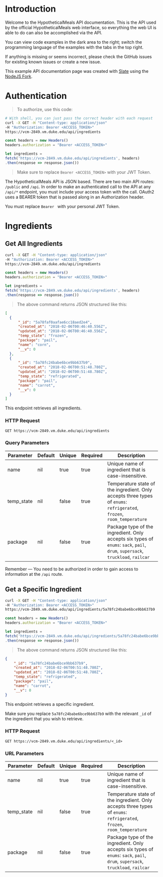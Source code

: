 # Introduction

Welcome to the HypotheticalMeals API documentation. This is the API used by the official HypotheticalMeals web interface, so everything the web UI is able to do can also be accomplished via the API.

You can view code examples in the dark area to the right; switch the programming language of the examples with the tabs in the top right.

If anything is missing or seems incorrect, please check the GitHub issues for existing known issues or create a new issue.

This example API documentation page was created with [Slate](https://github.com/lord/slate) using the [NodeJS Fork](https://github.com/sdelements/node-slate).

# Authentication

> To authorize, use this code:


```bash
# With shell, you can just pass the correct header with each request
curl -X GET -H "Content-type: application/json"
-H "Authorization: Bearer <ACCESS_TOKEN>"
https://vcm-2849.vm.duke.edu/api/ingredients
```

```javascript
const headers = new Headers()
headers.authorization = "Bearer <ACCESS_TOKEN>"

let ingredients =
fetch('https://vcm-2849.vm.duke.edu/api/ingredients', headers)
.then(response => response.json())
```

> Make sure to replace `Bearer <ACCESS_TOKEN>` with your JWT Token.

The HypotheticalMeals API is JSON based. There are two main API routes: `/public` and `/api`. In order to make an authenticated call to the API at any `/api/*` endpoint, you must include your access token with the call. OAuth2 uses a BEARER token that is passed along in an Authorization header.

<aside class="notice">
You must replace <code>Bearer <ACCESS_TOKEN></code> with your personal JWT Token.
</aside>

# Ingredients

## Get All Ingredients

```bash
curl -X GET -H "Content-type: application/json"
-H "Authorization: Bearer <ACCESS_TOKEN>"
https://vcm-2849.vm.duke.edu/api/ingredients
```

```javascript
const headers = new Headers()
headers.authorization = "Bearer <ACCESS_TOKEN>"

let ingredients =
fetch('https://vcm-2849.vm.duke.edu/api/ingredients', headers)
.then(response => response.json())
```

> The above command returns JSON structured like this:

```json
[
  {
      "_id": "5a78faf0aafae6cc18aed2e4",
      "created_at": "2018-02-06T00:46:40.556Z",
      "updated_at": "2018-02-06T00:46:40.556Z",
      "temp_state": "frozen",
      "package": "pail",
      "name": "corn",
      "__v": 0
  },
  {
      "_id": "5a78fc24babe6bce9bb637b9",
      "created_at": "2018-02-06T00:51:48.780Z",
      "updated_at": "2018-02-06T00:51:48.780Z",
      "temp_state": "refrigerated",
      "package": "pail",
      "name": "carrot",
      "__v": 0
  }
]
```

This endpoint retrieves all ingredients.

### HTTP Request

`GET https://vcm-2849.vm.duke.edu/api/ingredients`

### Query Parameters

Parameter | Default | Unique | Required | Description
--------- | ------- | ------ | -------- | ---------- |
name | nil | true | true | Unique name of ingredient that is case-insensitive.
temp_state | nil | false | true | Temperature state of the ingredient. Only accepts three types of `enums`: `refrigerated`, `frozen`, `room_temperature`
package | nil | false | true | Package type of the ingredient. Only accepts six types of `enums`: `sack`, `pail`, `drum`, `supersack`, `truckload`, `railcar`

<aside class="success">
Remember — You need to be authorized in order to gain access to information at the <code>/api</code> route.
</aside>

## Get a Specific Ingredient

```bash
curl -X GET -H "Content-type: application/json"
-H "Authorization: Bearer <ACCESS_TOKEN>"
https://vcm-2849.vm.duke.edu/api/ingredients/5a78fc24babe6bce9bb637b9
```

```javascript
const headers = new Headers()
headers.authorization = "Bearer <ACCESS_TOKEN>"

let ingredients =
fetch('https://vcm-2849.vm.duke.edu/api/ingredients/5a78fc24babe6bce9bb637b9', headers)
.then(response => response.json())
```

> The above command returns JSON structured like this:

```json
{
    "_id": "5a78fc24babe6bce9bb637b9",
    "created_at": "2018-02-06T00:51:48.780Z",
    "updated_at": "2018-02-06T00:51:48.780Z",
    "temp_state": "refrigerated",
    "package": "pail",
    "name": "carrot",
    "__v": 0
}
```

This endpoint retrieves a specific ingredient.

<aside class="warning">Make sure you replace <code>5a78fc24babe6bce9bb637b9</code> with the relevant <code>_id</code> of the ingredient that you wish to retrieve.</aside>

### HTTP Request

`GET https://vcm-2849.vm.duke.edu/api/ingredients/<_id>`

### URL Parameters

Parameter | Default | Unique | Required | Description
--------- | ------- | ------ | -------- | ---------- |
name | nil | true | true | Unique name of ingredient that is case-insensitive.
temp_state | nil | false | true | Temperature state of the ingredient. Only accepts three types of `enums`: `refrigerated`, `frozen`, `room_temperature`
package | nil | false | true | Package type of the ingredient. Only accepts six types of `enums`: `sack`, `pail`, `drum`, `supersack`, `truckload`, `railcar`
